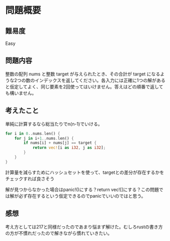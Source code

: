 # 問題概要

## 難易度

Easy

## 問題内容

整数の配列 nums と整数 target が与えられたとき、その合計が target になるような2つの数のインデックスを返してください。各入力には正確に1つの解があると仮定してよく、同じ要素を2回使ってはいけません。答えはどの順番で返しても構いません。

## 考えたこと

単純に計算するなら総当たりでn(n-1)でいける。

```rust
for i in 0..nums.len() {
    for j in i+1..nums.len() {
        if nums[i] + nums[j] == target {
            return vec![i as i32, j as i32];
        }
    }
}
```

計算量を減らすためにハッシュセットを使って、targetとの差分が存在するかをチェックすれば良さそう

解が見つからなかった場合はpanic!()にする？return vec![]にする？この問題では解が必ず存在するという仮定できるのでpanicでいいのではと思う。

## 感想

考え方としては217と同様だったのであまり悩まず解けた。むしろrustの書き方の方が不慣れだったので解きながら慣れていきたい。
